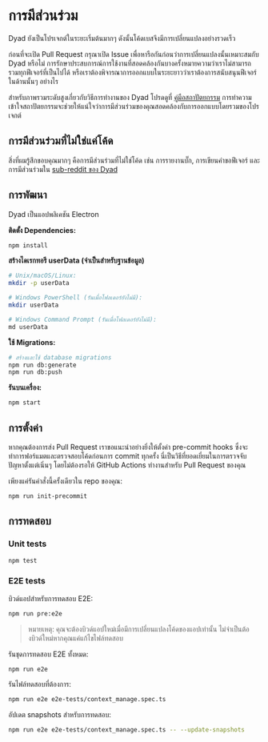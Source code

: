 # การมีส่วนร่วม

Dyad ยังเป็นโปรเจกต์ในระยะเริ่มต้นมากๆ ดังนั้นโค้ดเบสจึงมีการเปลี่ยนแปลงอย่างรวดเร็ว

ก่อนที่จะเปิด Pull Request กรุณาเปิด Issue เพื่อหารือกันก่อนว่าการเปลี่ยนแปลงนั้นเหมาะสมกับ Dyad หรือไม่ การรักษาประสบการณ์การใช้งานที่สอดคล้องกันบางครั้งหมายความว่าเราไม่สามารถรวมทุกฟีเจอร์ที่เป็นไปได้ หรือเราต้องพิจารณาการออกแบบในระยะยาวว่าเราต้องการสนับสนุนฟีเจอร์ในด้านนั้นๆ อย่างไร

สำหรับภาพรวมระดับสูงเกี่ยวกับวิธีการทำงานของ Dyad โปรดดูที่ [คู่มือสถาปัตยกรรม](./docs/architecture.md) การทำความเข้าใจสถาปัตยกรรมจะช่วยให้แน่ใจว่าการมีส่วนร่วมของคุณสอดคล้องกับการออกแบบโดยรวมของโปรเจกต์

## การมีส่วนร่วมที่ไม่ใช่แค่โค้ด

สิ่งที่ผมรู้สึกขอบคุณมากๆ คือการมีส่วนร่วมที่ไม่ใช่โค้ด เช่น การรายงานบั๊ก, การเขียนคำขอฟีเจอร์ และการมีส่วนร่วมใน [sub-reddit ของ Dyad](https://www.reddit.com/r/dyadbuilders)

## การพัฒนา

Dyad เป็นแอปพลิเคชัน Electron

**ติดตั้ง Dependencies:**

```sh
npm install
```

**สร้างไดเรกทอรี userData (จำเป็นสำหรับฐานข้อมูล)**

```sh
# Unix/macOS/Linux:
mkdir -p userData

# Windows PowerShell (รันเมื่อโฟลเดอร์ยังไม่มี):
mkdir userData

# Windows Command Prompt (รันเมื่อโฟลเดอร์ยังไม่มี):
md userData
```

**ใช้ Migrations:**

```sh
# สร้างและใช้ database migrations
npm run db:generate
npm run db:push
```

**รันบนเครื่อง:**

```sh
npm start
```

## การตั้งค่า

หากคุณต้องการส่ง Pull Request เราขอแนะนำอย่างยิ่งให้ตั้งค่า pre-commit hooks ซึ่งจะทำการฟอร์แมตและตรวจสอบโค้ดก่อนการ commit ทุกครั้ง นี่เป็นวิธีที่ยอดเยี่ยมในการตรวจจับปัญหาตั้งแต่เนิ่นๆ โดยไม่ต้องรอให้ GitHub Actions ทำงานสำหรับ Pull Request ของคุณ

เพียงแค่รันคำสั่งนี้ครั้งเดียวใน repo ของคุณ:

```sh
npm run init-precommit
```

## การทดสอบ

### Unit tests

```sh
npm test
```

### E2E tests

บิวด์แอปสำหรับการทดสอบ E2E:

```sh
npm run pre:e2e
```

> หมายเหตุ: คุณจะต้องบิวด์แอปใหม่เมื่อมีการเปลี่ยนแปลงโค้ดของแอปเท่านั้น ไม่จำเป็นต้องบิวด์ใหม่หากคุณแค่แก้ไขไฟล์ทดสอบ

รันชุดการทดสอบ E2E ทั้งหมด:

```sh
npm run e2e
```

รันไฟล์ทดสอบที่ต้องการ:

```sh
npm run e2e e2e-tests/context_manage.spec.ts
```

อัปเดต snapshots สำหรับการทดสอบ:

```sh
npm run e2e e2e-tests/context_manage.spec.ts -- --update-snapshots
```